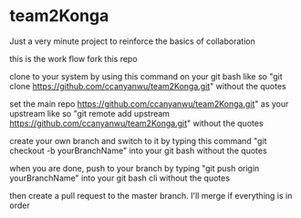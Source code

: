# team2Konga
Just a very minute project to reinforce the basics of collaboration 

this is the work flow 
fork this repo 

clone to your system by using this command on your git bash like so 
"git clone https://github.com/ccanyanwu/team2Konga.git"
without the quotes 

set the main repo https://github.com/ccanyanwu/team2Konga.git"  as your upstream like so 
"git remote add upstream https://github.com/ccanyanwu/team2Konga.git"
without the quotes 

create your own branch and switch to it by typing this command 
"git checkout -b yourBranchName" 
into your git bash without the quotes 

when you are done, push to your branch 
by typing 
"git push origin yourBranchName"
into your git bash cli without the quotes 

then create a pull request to the master branch. I'll merge if everything is in order 